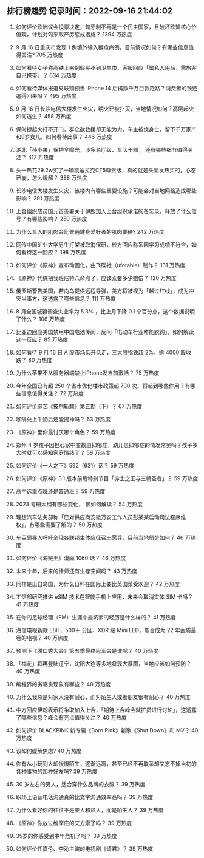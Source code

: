 
## 排行榜趋势 记录时间：2022-09-16 21:44:02
  
  1. 如何评价欧洲议会投票决定，匈牙利不再是一个民主国家，且破坏欧盟核心价值观，计划对匈采取严厉惩戒措施？ 1394 万热度
    
  2. 9 月 16 日重庆市发现 1 例境外输入猴痘病例，目前情况如何？有哪些信息值得关注? 705 万热度
    
  3. 如何看待女子称高铁上来例假买不到卫生巾，客服回应「属私人用品，需旅客自己携带」？ 634 万热度
    
  4. 如何看待媒体报道易联购预售 iPhone 14 后携数千万巨款跑路？消费者的钱还追得回来吗？ 495 万热度
    
  5. 9 月 16 日长沙电信大楼发生火灾，明火已被扑灭，当地情况如何？高层起火如何逃生？ 458 万热度
    
  6. 保时捷起火打不开门，群众欲救援却无能为力，车主被烧身亡，留下千万家产和9岁女儿，如何看待此事？ 446 万热度
    
  7. 湖北「孙小果」保护伞曝光，涉多名厅级、军队干部 ，还有哪些细节值得关注？ 417 万热度
    
  8. 头一热花29.2w买了一辆凯迪拉克CT5尊贵版，真的就是头脑发热买的，心态已崩，怎么缓解？ 388 万热度
    
  9. 长沙电信大楼发生火灾，该楼内有哪些重要设施？可能会对当地网络造成哪些影响？ 291 万热度
    
  10. 上合组织成员国元首签署关于伊朗加入上合组织承诺的备忘录，释放了什么信号？有哪些影响？ 259 万热度
    
  11. 为什么军人的肌肉会比普通健身爱好者的肌肉要硬? 242 万热度
    
  12. 网传中国矿业大学男生打架被取消保研，校方回应称系因学习成绩不符合，如何看待这一回应？ 198 万热度
    
  13. 如何评价《原神》宣布动画化，由飞碟社（ufotable）制作？ 131 万热度
    
  14. 《原神》代练把我班尼特六命点了，应该索要多少赔偿？ 120 万热度
    
  15. 俄罗斯警告美国，若向乌提供远程导弹，美方将被视为「越过红线」，成为冲突当事方，这透露了哪些信息？ 111 万热度
    
  16. 8 月全国城镇调查失业率为 5.3% ，比上月下降 0.1 个百分点，这个数据说明了什么？ 106 万热度
    
  17. 比亚迪回应美国禁用中国电池传闻，反问「电动车行业咋能脱钩」，如何解读这一反应？ 85 万热度
    
  18. 如何看待 9 月 16 日 A 股市场低开低走，三大股指跌超 2%，逾 4000 股收跌？ 80 万热度
    
  19. 为什么苹果不从服务器端禁止iPhone发售前激活？ 75 万热度
    
  20. 今年全国已有超 250 个省市优化楼市政策超 700 次，将起到哪些作用？有哪些信息值得关注？ 72 万热度
    
  21. 如何评价综艺《披荆斩棘》第五期（下）？ 67 万热度
    
  22. 咖啡兑上牛奶后还能提神吗？ 63 万热度
    
  23. 《原神》里你最讨厌哪个角色？ 59 万热度
    
  24. 郑州 4 岁孩子因担心家中变故患抑郁症，幼儿患抑郁症的情况常见吗？孩子多大时就可以感知家庭情绪了？ 59 万热度
    
  25. 如何评价《一人之下》592（631）话？ 59 万热度
    
  26. 如何评价《原神》3.1 版本前瞻特别节目「赤土之王与三朝圣者」？ 59 万热度
    
  27. 高中选重点班还是普通班？ 59 万热度
    
  28. 2023 考研大纲有哪些变化， 该如何解读？ 54 万热度
    
  29. 理想汽车法务部称「已对供应商安徽万安工作人员彭某某启动司法程序维权」，有哪些需要了解的？ 50 万热度
    
  30. 车臣领导人呼吁全俄各联邦主体应征召志愿兵，目前当地局势如何？ 46 万热度
    
  31. 如何评价《海贼王》漫画 1060 话？ 46 万热度
    
  32. 未来十年，后来的律师还有生存空间吗？ 43 万热度
    
  33. 同样是出自岛国，为什么日料在国际上要比英国菜受欢迎？ 42 万热度
    
  34. 工信部研究推进 eSIM 技术在智能手机上应用，未来会取消实体 SIM 卡吗？ 41 万热度
    
  35. 在你的足球经理（FM）生涯中最坑爹的经历是什么样的？ 41 万热度
    
  36. 海信电视新款 E8H，500＋ 分区、XDR 级 Mini LED，能否成为 22 年画质最卷的电视？ 40 万热度
    
  37. 预测下《脱口秀大会》第五季最终冠军会是谁呢？ 40 万热度
    
  38. 「梅花」将再登陆辽宁，沈阳大连等多地将现大暴雨，当地应该如何预防？ 40 万热度
    
  39. 编程界的劣驱良现象有哪些？ 40 万热度
    
  40. 为什么我总是对家人没有耐心，而对陌生人或者朋友很有耐心？ 40 万热度
    
  41. 中方回应伊朗表示将争取加入上合，「期待上合峰会就扩员进行讨论」，这透露了哪些信息？峰会有亮点值得关注？ 40 万热度
    
  42. 如何评价 BLACKPINK 新专辑《Born Pink》新歌《Shut Down》和 MV？ 40 万热度
    
  43. 该如何缓解焦虑? 40 万热度
    
  44. 你有从小玩到大却慢慢陌生，逐渐远离，甚至已经不再联系却又忘不掉当初的各种事物的那种好友吗? 39 万热度
    
  45. 30 岁左右的男人，适合穿什么品牌的衣服？ 39 万热度
    
  46. 职场上语音电话沟通真的比文字沟通效率高吗？ 39 万热度
    
  47. 为什么看好你的往往不是亲人和熟人，而是陌生人？ 39 万热度
    
  48. 《原神》你放过维摩庄的艾方索了吗？ 39 万热度
    
  49. 35岁的你感受到中年危机了吗？ 39 万热度
    
  50. 如何评价任嘉伦、李沁主演的电视剧《请君》？ 39 万热度
    